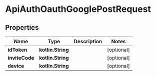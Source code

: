 
# ApiAuthOauthGooglePostRequest

## Properties
Name | Type | Description | Notes
------------ | ------------- | ------------- | -------------
**idToken** | **kotlin.String** |  |  [optional]
**inviteCode** | **kotlin.String** |  |  [optional]
**device** | **kotlin.String** |  |  [optional]



